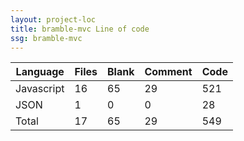 ```yaml
---
layout: project-loc
title: bramble-mvc Line of code
ssg: bramble-mvc
---
```

<div class="table-responsive">
<table class="table">
<thead><tr>
<th>Language</th>
<th>Files</th>
<th>Blank</th>
<th>Comment</th>
<th>Code</th>
</tr></thead><tbody>
<tr><td>Javascript</td><td> 16</td><td> 65</td><td> 29</td><td> 521</td></tr>
<tr><td>JSON</td><td> 1</td><td> 0</td><td> 0</td><td> 28</td></tr>
<tr><td>Total</td><td>17</td><td>65</td><td>29</td><td>549</td></tr>
</tbody></table></div>

